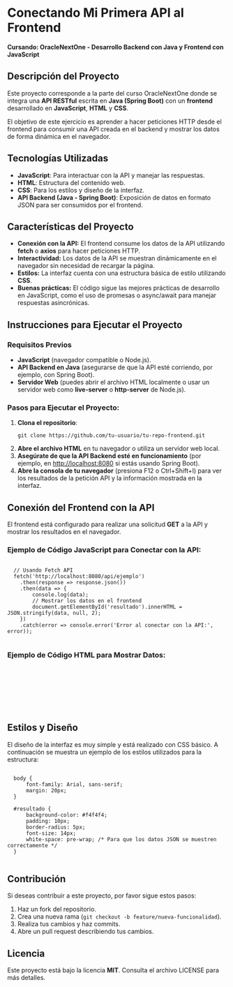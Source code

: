 
  <h1>Conectando Mi Primera API al Frontend</h1>
  <p><strong>Cursando: OracleNextOne - Desarrollo Backend con Java y Frontend con JavaScript</strong></p>

  <h2>Descripción del Proyecto</h2>
  <p>Este proyecto corresponde a la parte del curso OracleNextOne donde se integra una <strong>API RESTful</strong> escrita en <strong>Java (Spring Boot)</strong> con un <strong>frontend</strong> desarrollado en <strong>JavaScript</strong>, <strong>HTML</strong> y <strong>CSS</strong>.</p>
  <p>El objetivo de este ejercicio es aprender a hacer peticiones HTTP desde el frontend para consumir una API creada en el backend y mostrar los datos de forma dinámica en el navegador.</p>

  <h2>Tecnologías Utilizadas</h2>
  <ul>
      <li><strong>JavaScript</strong>: Para interactuar con la API y manejar las respuestas.</li>
      <li><strong>HTML</strong>: Estructura del contenido web.</li>
      <li><strong>CSS</strong>: Para los estilos y diseño de la interfaz.</li>
      <li><strong>API Backend (Java - Spring Boot)</strong>: Exposición de datos en formato JSON para ser consumidos por el frontend.</li>
  </ul>

  <h2>Características del Proyecto</h2>
  <ul>
      <li><strong>Conexión con la API:</strong> El frontend consume los datos de la API utilizando <strong>fetch</strong> o <strong>axios</strong> para hacer peticiones HTTP.</li>
      <li><strong>Interactividad:</strong> Los datos de la API se muestran dinámicamente en el navegador sin necesidad de recargar la página.</li>
      <li><strong>Estilos:</strong> La interfaz cuenta con una estructura básica de estilo utilizando <strong>CSS</strong>.</li>
      <li><strong>Buenas prácticas:</strong> El código sigue las mejores prácticas de desarrollo en JavaScript, como el uso de promesas o async/await para manejar respuestas asincrónicas.</li>
  </ul>

  <h2>Instrucciones para Ejecutar el Proyecto</h2>

  <h3>Requisitos Previos</h3>
  <ul>
      <li><strong>JavaScript</strong> (navegador compatible o Node.js).</li>
      <li><strong>API Backend en Java</strong> (asegurarse de que la API esté corriendo, por ejemplo, con Spring Boot).</li>
      <li><strong>Servidor Web</strong> (puedes abrir el archivo HTML localmente o usar un servidor web como <strong>live-server</strong> o <strong>http-server</strong> de Node.js).</li>
  </ul>

  <h3>Pasos para Ejecutar el Proyecto:</h3>
  <ol>
      <li><strong>Clona el repositorio</strong>:
          <pre><code>git clone https://github.com/tu-usuario/tu-repo-frontend.git</code></pre>
      </li>
      <li><strong>Abre el archivo HTML</strong> en tu navegador o utiliza un servidor web local.</li>
      <li><strong>Asegúrate de que la API Backend esté en funcionamiento</strong> (por ejemplo, en <a href="http://localhost:8080" target="_blank">http://localhost:8080</a> si estás usando Spring Boot).</li>
      <li><strong>Abre la consola de tu navegador</strong> (presiona F12 o Ctrl+Shift+I) para ver los resultados de la petición API y la información mostrada en la interfaz.</li>
  </ol>

  <h2>Conexión del Frontend con la API</h2>

  <p>El frontend está configurado para realizar una solicitud <strong>GET</strong> a la API y mostrar los resultados en el navegador.</p>
  <h3>Ejemplo de Código JavaScript para Conectar con la API:</h3>
  <pre><code>
  // Usando Fetch API
  fetch('http://localhost:8080/api/ejemplo')
    .then(response => response.json())
    .then(data => {
        console.log(data);
        // Mostrar los datos en el frontend
        document.getElementById('resultado').innerHTML = JSON.stringify(data, null, 2);
    })
    .catch(error => console.error('Error al conectar con la API:', error));
  </code></pre>

  <h3>Ejemplo de Código HTML para Mostrar Datos:</h3>
  <pre><code>
  <div id="resultado">
      <!-- Los datos de la API se mostrarán aquí -->
  </div>
  </code></pre>

  <h2>Estilos y Diseño</h2>
  <p>El diseño de la interfaz es muy simple y está realizado con CSS básico. A continuación se muestra un ejemplo de los estilos utilizados para la estructura:</p>

  <pre><code>
  body {
      font-family: Arial, sans-serif;
      margin: 20px;
  }

  #resultado {
      background-color: #f4f4f4;
      padding: 10px;
      border-radius: 5px;
      font-size: 14px;
      white-space: pre-wrap; /* Para que los datos JSON se muestren correctamente */
  }
  </code></pre>

  <h2>Contribución</h2>
  <p>Si deseas contribuir a este proyecto, por favor sigue estos pasos:</p>
  <ol>
      <li>Haz un fork del repositorio.</li>
      <li>Crea una nueva rama (<code>git checkout -b feature/nueva-funcionalidad</code>).</li>
      <li>Realiza tus cambios y haz commits.</li>
      <li>Abre un pull request describiendo tus cambios.</li>
  </ol>

  <h2>Licencia</h2>
  <p>Este proyecto está bajo la licencia <strong>MIT</strong>. Consulta el archivo LICENSE para más detalles.</p>

</body>
</html>
